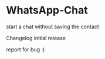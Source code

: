 # WhatsApp-Chat
start a chat without saving the contact 



Changelog 
initial release 

report for bug :) 
